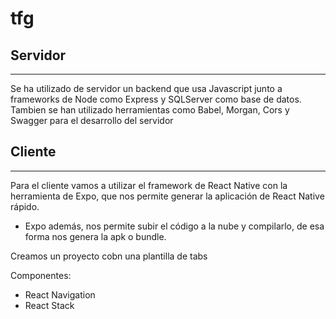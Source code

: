 # tfg


## Servidor
------------------------------------------------
Se ha utilizado de servidor un backend que usa Javascript junto a frameworks de Node como Express y SQLServer como base de datos. Tambien se han utilizado herramientas como Babel, Morgan, Cors y Swagger para el desarrollo del servidor



## Cliente
------------------------------------------------
Para el cliente vamos a utilizar el framework de React Native con la herramienta de Expo, que nos permite generar la aplicación de React Native rápido. 
- Expo además, nos permite subir el código a la nube y compilarlo, de esa forma nos genera la apk o bundle.

Creamos un proyecto cobn una plantilla de tabs

Componentes:
- React Navigation 
- React Stack
